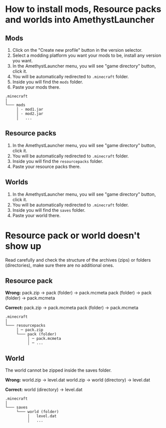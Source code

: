 # How to install mods, Resource packs and worlds into AmethystLauncher

 ## Mods
1. Click on the "Create new profile" button in the version selector.
2. Select a modding platform you want your mods to be, install any version you want.
3. In the AmethystLauncher menu, you will see "game directory" button, click it.
4. You will be automatically redirected to `.minecraft` folder.
5. Inside you will find the `mods` folder.
6. Paste your mods there.

```
.minecraft
│
└─── mods
     │ - mod1.jar
     │ - mod2.jar
     │   ...
```

 ## Resource packs 
1. In the AmethystLauncher menu, you will see "game directory" button, click it.
2. You will be automatically redirected to `.minecraft` folder.
3. Inside you will find the `resourcepacks` folder.
4. Paste your resource packs there.

## Worlds
1. In the AmethystLauncher menu, you will see "game directory" button, click it.
2. You will be automatically redirected to `.minecraft` folder.
3. Inside you will find the `saves` folder.
4. Paste your world there.

# Resource pack or world doesn't show up
Read carefully and check the structure of the archives (zips) or folders (directories), make sure there are no additional ones.

## Resource pack
**Wrong:**
pack.zip → pack (folder) → pack.mcmeta
pack (folder) → pack (folder) → pack.mcmeta

**Correct:**
pack.zip → pack.mcmeta
pack (folder) → pack.mcmeta

```
.minecraft
│
└─── resourcepacks
     │ ─ pack.zip
     └─── pack (folder)
          │ ─ pack.mcmeta
          │ ─ ...
```

## World
The world cannot be zipped inside the saves folder.

**Wrong:**
  world.zip → level.dat
  world.zip → world (directory) → level.dat

**Correct:**
  world (directory) → level.dat

```
.minecraft
│
└─── saves
     └─── world (folder)
          │   level.dat
          │   ...
```
